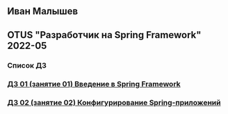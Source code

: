 ## Иван Малышев
## OTUS "Разработчик на Spring Framework" 2022-05

### Список ДЗ
### [ДЗ 01 (занятие 01) Введение в Spring Framework](https://github.com/56439/2022-05-otus-spring-malyshev/tree/master/hw-01-student-testing)
### [ДЗ 02 (занятие 02) Конфигурирование Spring-приложений](https://github.com/56439/2022-05-otus-spring-malyshev/tree/master/hw-02-student-testing)
